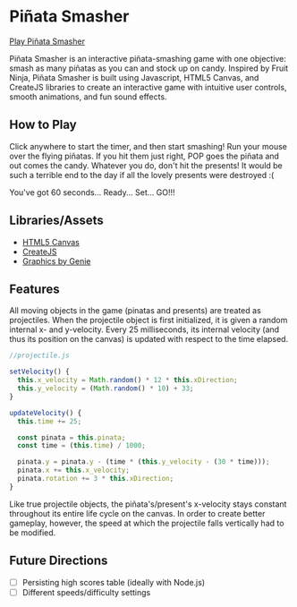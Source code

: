 # Piñata Smasher

[Play Piñata Smasher](https://amygbui.github.io/PinataSmasher/)


Piñata Smasher is an interactive piñata-smashing game with one objective: smash as many piñatas as you can and stock up on candy. Inspired by Fruit Ninja, Piñata Smasher is built using Javascript, HTML5 Canvas, and CreateJS libraries to create an interactive game with intuitive user controls, smooth animations, and fun sound effects.

## How to Play
Click anywhere to start the timer, and then start smashing! Run your mouse over the flying piñatas. If you hit them just right, POP goes the piñata and out comes the candy. Whatever you do, don't hit the presents! It would be such a terrible end to the day if all the lovely presents were destroyed :(

You've got 60 seconds... Ready... Set... GO!!!

## Libraries/Assets
* [HTML5 Canvas](https://developer.mozilla.org/en-US/docs/Web/API/Canvas_API)
* [CreateJS](http://createjs.com/)
* [Graphics by Genie](www.instagram.com/genieart)

## Features
All moving objects in the game (pinatas and presents) are treated as projectiles. When the projectile object is first initialized, it is given a random internal x- and y-velocity. Every 25 milliseconds, its internal velocity (and thus its position on the canvas) is updated with respect to the time elapsed.

``` javascript
//projectile.js

setVelocity() {
  this.x_velocity = Math.random() * 12 * this.xDirection;
  this.y_velocity = (Math.random() * 10) + 33;
}

updateVelocity() {
  this.time += 25;

  const pinata = this.pinata;
  const time = (this.time) / 1000;

  pinata.y = pinata.y - (time * (this.y_velocity - (30 * time)));
  pinata.x += this.x_velocity;
  pinata.rotation += 3 * this.xDirection;
}
```

Like true projectile objects, the piñata's/present's x-velocity stays constant throughout its entire life cycle on the canvas. In order to create better gameplay, however, the speed at which the projectile falls vertically had to be modified.

## Future Directions
* [ ] Persisting high scores table (ideally with Node.js)
* [ ] Different speeds/difficulty settings
